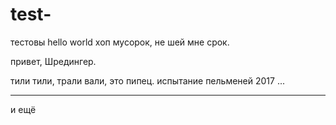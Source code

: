 # test-
тестовы
hello world
хоп мусорок, не шей мне срок. 

привет, Шредингер.

тили тили, трали вали, это пипец.
испытание пельменей 2017
...

---
и ещё
